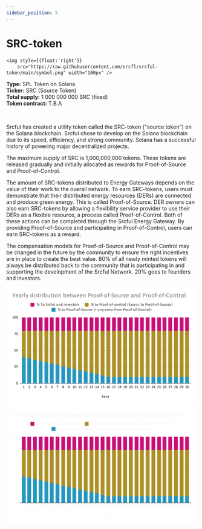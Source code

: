 ```yaml
---
sidebar_position: 5
---
```


# SRC-token
<div class="alert alert--primary" role="alert">
   
    <img style={{float:'right'}} 
        src="https://raw.githubusercontent.com/srcfl/srcful-token/main/symbol.png" width="100px" />
       
<b>Type:</b> SPL Token on Solana<br />
<b>Ticker:</b> SRC (Source Token)<br />
<b>Total supply:</b> 1 000 000 000 SRC (fixed)<br />
<b>Token contract:</b> T.B.A<br />
</div><br />

Srcful has created a utility token called the SRC-token ("source token") on the Solana blockchain. Srcful chose to develop on the Solana blockchain due to its speed, efficiency, and strong community. Solana has a successful history of powering major decentralized projects.



The maximum supply of SRC is 1,000,000,000 tokens. These tokens are released gradually and initially allocated as rewards for Proof-of-Source and Proof-of-Control. 

The amount of SRC-tokens distributed to Energy Gateways depends on the value of their work to the overall network. To earn SRC-tokens, users must demonstrate that their distributed energy resources (DERs) are connected and produce green energy. This is called Proof-of-Source. DER owners can also earn SRC-tokens by allowing a flexibility service provider to use their DERs as a flexible resource, a process called Proof-of-Control. Both of these actions can be completed through the Srcful Energy Gateway. By providing Proof-of-Source and participating in Proof-of-Control, users can earn SRC-tokens as a reward.

The compensation models for Proof-of-Source and Proof-of-Control may be changed in the future by the community to ensure the right incentives are in place to create the best value. 80% of all newly minted tokens will always be distributed back to the community that is participating in and supporting the development of the Srcful Network. 20% goes to founders and investors.

![Distribution of SrcToken](../tokenomics/img/pos-poc-distribution.svg#gh-light-mode-only)![Distribution of SrcToken](../tokenomics/img/pos-poc-distribution-dark.svg#gh-dark-mode-only)